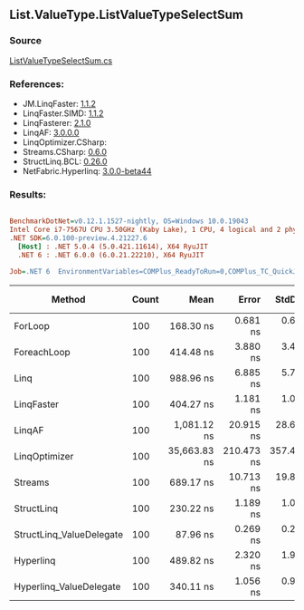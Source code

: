 ﻿## List.ValueType.ListValueTypeSelectSum

### Source
[ListValueTypeSelectSum.cs](../LinqBenchmarks/List/ValueType/ListValueTypeSelectSum.cs)

### References:
- JM.LinqFaster: [1.1.2](https://www.nuget.org/packages/JM.LinqFaster/1.1.2)
- LinqFaster.SIMD: [1.1.2](https://www.nuget.org/packages/LinqFaster.SIMD/1.0.3)
- LinqFasterer: [2.1.0](https://www.nuget.org/packages/LinqFasterer/2.1.0)
- LinqAF: [3.0.0.0](https://www.nuget.org/packages/LinqAF/3.0.0.0)
- LinqOptimizer.CSharp: [](https://www.nuget.org/packages/LinqOptimizer.CSharp/)
- Streams.CSharp: [0.6.0](https://www.nuget.org/packages/Streams.CSharp/0.6.0)
- StructLinq.BCL: [0.26.0](https://www.nuget.org/packages/StructLinq/0.26.0)
- NetFabric.Hyperlinq: [3.0.0-beta44](https://www.nuget.org/packages/NetFabric.Hyperlinq/3.0.0-beta44)

### Results:
``` ini

BenchmarkDotNet=v0.12.1.1527-nightly, OS=Windows 10.0.19043
Intel Core i7-7567U CPU 3.50GHz (Kaby Lake), 1 CPU, 4 logical and 2 physical cores
.NET SDK=6.0.100-preview.4.21227.6
  [Host] : .NET 5.0.4 (5.0.421.11614), X64 RyuJIT
  .NET 6 : .NET 6.0.0 (6.0.21.22210), X64 RyuJIT

Job=.NET 6  EnvironmentVariables=COMPlus_ReadyToRun=0,COMPlus_TC_QuickJitForLoops=1,COMPlus_TieredPGO=1  Runtime=.NET 6.0  

```
|                   Method | Count |         Mean |      Error |     StdDev |  Ratio | RatioSD |  Gen 0 | Gen 1 | Gen 2 | Allocated |
|------------------------- |------ |-------------:|-----------:|-----------:|-------:|--------:|-------:|------:|------:|----------:|
|                  ForLoop |   100 |    168.30 ns |   0.681 ns |   0.604 ns |   1.00 |    0.00 |      - |     - |     - |         - |
|              ForeachLoop |   100 |    414.48 ns |   3.880 ns |   3.439 ns |   2.46 |    0.02 |      - |     - |     - |         - |
|                     Linq |   100 |    988.96 ns |   6.885 ns |   5.749 ns |   5.88 |    0.04 | 0.0458 |     - |     - |      96 B |
|               LinqFaster |   100 |    404.27 ns |   1.181 ns |   1.047 ns |   2.40 |    0.01 |      - |     - |     - |         - |
|                   LinqAF |   100 |  1,081.12 ns |  20.915 ns |  28.628 ns |   6.45 |    0.18 |      - |     - |     - |         - |
|            LinqOptimizer |   100 | 35,663.83 ns | 210.473 ns | 357.400 ns | 211.82 |    2.17 | 9.4604 |     - |     - |  19,860 B |
|                  Streams |   100 |    689.17 ns |  10.713 ns |  19.857 ns |   4.18 |    0.15 | 0.1717 |     - |     - |     360 B |
|               StructLinq |   100 |    230.22 ns |   1.189 ns |   1.054 ns |   1.37 |    0.01 | 0.0191 |     - |     - |      40 B |
| StructLinq_ValueDelegate |   100 |     87.96 ns |   0.269 ns |   0.252 ns |   0.52 |    0.00 |      - |     - |     - |         - |
|                Hyperlinq |   100 |    489.82 ns |   2.320 ns |   1.938 ns |   2.91 |    0.02 |      - |     - |     - |         - |
|  Hyperlinq_ValueDelegate |   100 |    340.11 ns |   1.056 ns |   0.936 ns |   2.02 |    0.01 |      - |     - |     - |         - |
